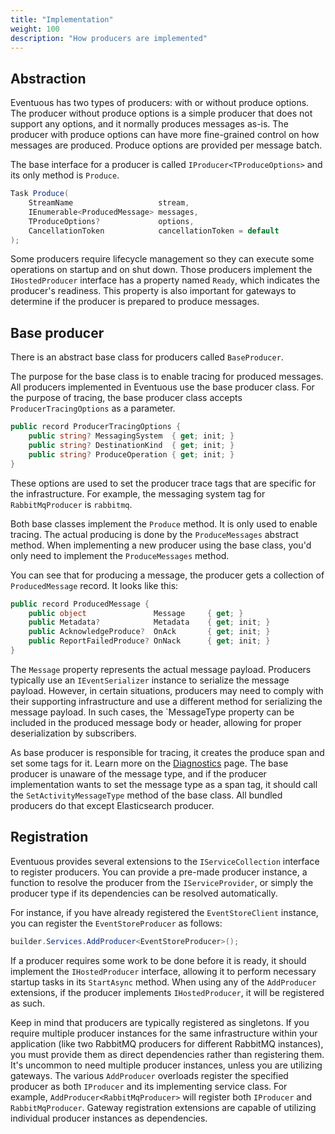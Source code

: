 ```yaml
---
title: "Implementation"
weight: 100
description: "How producers are implemented"
---
```


## Abstraction

Eventuous has two types of producers: with or without produce options. The producer without produce options is a simple producer that does not support any options, and it normally produces messages as-is. The producer with produce options can have more fine-grained control on how messages are produced. Produce options are provided per message batch.

The base interface for a producer is called `IProducer<TProduceOptions>` and its only method is `Produce`.

```csharp
Task Produce(
    StreamName                   stream,
    IEnumerable<ProducedMessage> messages,
    TProduceOptions?             options,
    CancellationToken            cancellationToken = default
);
```

Some producers require lifecycle management so they can execute some operations on startup and on shut down. Those producers implement the `IHostedProducer` interface has a property named `Ready`, which indicates the producer's readiness. This property is also important for gateways to determine if the producer is prepared to produce messages.

## Base producer

There is an abstract base class for producers called `BaseProducer`.

The purpose for the base class is to enable tracing for produced messages. All producers implemented in Eventuous use the base producer class. For the purpose of tracing, the base producer class accepts `ProducerTracingOptions` as a parameter.

```csharp
public record ProducerTracingOptions {
    public string? MessagingSystem  { get; init; }
    public string? DestinationKind  { get; init; }
    public string? ProduceOperation { get; init; }
}
```

These options are used to set the producer trace tags that are specific for the infrastructure. For example, the messaging system tag for `RabbitMqProducer` is `rabbitmq`.

Both base classes implement the `Produce` method. It is only used to enable tracing. The actual producing is done by the `ProduceMessages` abstract method. When implementing a new producer using the base class, you'd only need to implement the `ProduceMessages` method.

You can see that for producing a message, the producer gets a collection of `ProducedMessage` record. It looks like this:

```csharp
public record ProducedMessage {
    public object               Message     { get; }
    public Metadata?            Metadata    { get; init; }
    public AcknowledgeProduce?  OnAck       { get; init; }
    public ReportFailedProduce? OnNack      { get; init; }
}
```

The `Message` property represents the actual message payload. Producers typically use an `IEventSerializer` instance to serialize the message payload. However, in certain situations, producers may need to comply with their supporting infrastructure and use a different method for serializing the message payload. In such cases, the `MessageType property can be included in the produced message body or header, allowing for proper deserialization by subscribers.

As base producer is responsible for tracing, it creates the produce span and set some tags for it. Learn more on the [Diagnostics](../diagnostics/traces.md) page. The base producer is unaware of the message type, and if the producer implementation wants to set the message type as a span tag, it should call the `SetActivityMessageType` method of the base class. All bundled producers do that except Elasticsearch producer.

## Registration

Eventuous provides several extensions to the `IServiceCollection` interface to register producers. You can provide a pre-made producer instance, a function to resolve the producer from the `IServiceProvider`, or simply the producer type if its dependencies can be resolved automatically.

For instance, if you have already registered the `EventStoreClient` instance, you can register the `EventStoreProducer` as follows:

```csharp title="Program.cs"
builder.Services.AddProducer<EventStoreProducer>();
```

If a producer requires some work to be done before it is ready, it should implement the `IHostedProducer` interface, allowing it to perform necessary startup tasks in its `StartAsync` method. When using any of the `AddProducer` extensions, if the producer implements `IHostedProducer`, it will be registered as such.

Keep in mind that producers are typically registered as singletons. If you require multiple producer instances for the same infrastructure within your application (like two RabbitMQ producers for different RabbitMQ instances), you must provide them as direct dependencies rather than registering them. It's uncommon to need multiple producer instances, unless you are utilizing gateways. The various `AddProducer` overloads register the specified producer as both `IProducer` and its implementing service class. For example, `AddProducer<RabbitMqProducer>` will register both `IProducer` and `RabbitMqProducer`. Gateway registration extensions are capable of utilizing individual producer instances as dependencies.